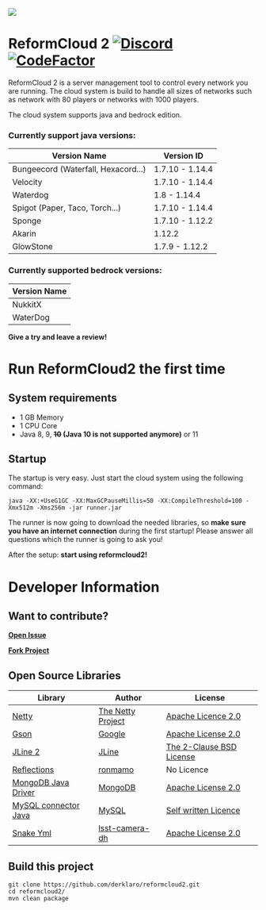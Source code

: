![](https://s17.directupload.net/images/190317/g4777bij.png)

# ReformCloud 2 [![Discord](https://img.shields.io/discord/499666347337449472.svg?color=7289DA&label=discord)](https://discord.gg/uskXdVZ) [![CodeFactor](https://www.codefactor.io/repository/github/derklaro/reformcloud2/badge?s=1093a7711bb179b3fb6e48ffbb3e4c1315e5aada)](https://www.codefactor.io/repository/github/derklaro/reformcloud2)
ReformCloud 2 is a server management tool to control every network you are running. 
The cloud system is build to handle all sizes of networks such as network with 80 players or networks with 1000 players.

The cloud system supports java and bedrock edition.

### Currently support java versions:
| Version Name                        | Version ID      |
|-------------------------------------|-----------------|
| Bungeecord (Waterfall, Hexacord...) | 1.7.10 - 1.14.4 |
| Velocity                            | 1.7.10 - 1.14.4 |
| Waterdog                            | 1.8 - 1.14.4    |
| Spigot (Paper, Taco, Torch...)      | 1.7.10 - 1.14.4 |
| Sponge                              | 1.7.10 - 1.12.2 |
| Akarin                              | 1.12.2          |
| GlowStone                           | 1.7.9 - 1.12.2  |

### Currently supported bedrock versions:
| Version Name  |                     
|---------------|
| NukkitX       |
| WaterDog      |

**Give a try and leave a review!**

# Run ReformCloud2 the first time
## System requirements

 - 1 GB Memory
 - 1 CPU Core
 - Java 8, 9, **~~10~~ (Java 10 is not supported anymore)** or 11
 
## Startup
The startup is very easy. Just start the cloud system using the following command:
```
java -XX:+UseG1GC -XX:MaxGCPauseMillis=50 -XX:CompileThreshold=100 -Xmx512m -Xms256m -jar runner.jar
```

The runner is now going to download the needed libraries, so **make sure you have an internet connection** 
during the first startup! Please answer all questions which the runner is going to ask you!

After the setup: **start using reformcloud2!**

# Developer Information
## Want to contribute?
[**Open Issue**](https://github.com/derklaro/reformcloud2/issues/new)

[**Fork Project**](https://github.com/derklaro/reformcloud2/fork)

## Open Source Libraries
| Library                                                             | Author                                               | License                                                                                    |
|---------------------------------------------------------------------|------------------------------------------------------|--------------------------------------------------------------------------------------------|
| [Netty](https://github.com/netty/netty/)                            | [The Netty Project](https://github.com/netty)        | [Apache Licence 2.0](https://github.com/netty/netty/blob/4.1/LICENSE.txt)                  |
| [Gson](https://github.com/google/gson/)                             | [Google](https://github.com/google/)                 | [Apache License 2.0](https://github.com/google/gson/blob/master/LICENSE)                   |
| [JLine 2](https://github.com/jline/jline2/)                         | [JLine](https://github.com/jline/)                   | [The 2-Clause BSD License](https://github.com/jline/jline2/blob/master/LICENSE.txt)        |
| [Reflections](https://github.com/ronmamo/reflections/)              | [ronmamo](https://github.com/ronmamo/)               | No Licence                                                                                 |
| [MongoDB Java Driver](https://github.com/mongodb/mongo-java-driver) | [MongoDB](https://github.com/mongodb/)               | [Apache License 2.0](https://github.com/mongodb/mongo-java-driver/blob/master/LICENSE.txt) |
| [MySQL connector Java](https://github.com/mysql/mysql-connector-j)  | [MySQL](https://github.com/mysql/)                   | [Self written Licence](https://github.com/mysql/mysql-connector-j/blob/release/8.0/LICENSE)|
| [Snake Yml](https://github.com/lsst-camera-dh/snakeyaml/)           | [lsst-camera-dh](https://github.com/lsst-camera-dh/) | [Apache License 2.0](https://github.com/lsst-camera-dh/snakeyaml/blob/master/LICENSE.txt)  |

## Build this project
```
git clone https://github.com/derklaro/reformcloud2.git
cd reformcloud2/
mvn clean package
```
